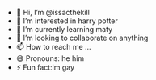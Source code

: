 - 👋 Hi, I’m @issacthekill
- 👀 I’m interested in harry potter
- 🌱 I’m currently learning maty
- 💞️ I’m looking to collaborate on anything
- 📫 How to reach me ...
- 😄 Pronouns: he him
- ⚡ Fun fact:im gay

<!---
issacthekill/issacthekill is a ✨ special ✨ repository because its `README.md` (this file) appears on your GitHub profile.
You can click the Preview link to take a look at your changes.
--->
